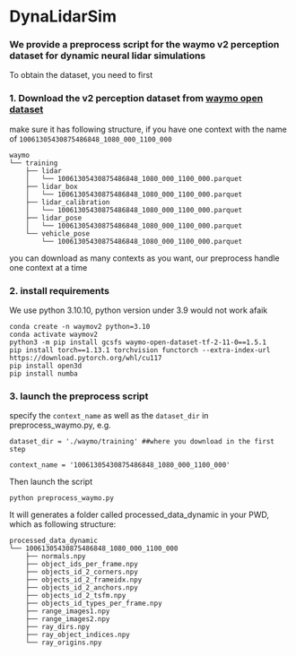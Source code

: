 # DynaLidarSim
### We provide a preprocess script for the waymo v2 perception dataset for dynamic neural lidar simulations
To obtain the dataset, you need to first
### 1. Download the v2 perception dataset from [waymo open dataset](https://waymo.com/intl/en_us/open/download/)
make sure it has following structure, if you have one context with the name of `10061305430875486848_1080_000_1100_000`
```
waymo
└── training
    ├── lidar
    │   └── 10061305430875486848_1080_000_1100_000.parquet
    ├── lidar_box
    │   └── 10061305430875486848_1080_000_1100_000.parquet
    ├── lidar_calibration
    │   └── 10061305430875486848_1080_000_1100_000.parquet
    ├── lidar_pose
    │   └── 10061305430875486848_1080_000_1100_000.parquet
    └── vehicle_pose
        └── 10061305430875486848_1080_000_1100_000.parquet
```
you can download as many contexts as you want, our preprocess handle one context at a time

### 2. install requirements
We use python 3.10.10, python version under 3.9 would not work afaik

```
conda create -n waymov2 python=3.10
conda activate waymov2
python3 -m pip install gcsfs waymo-open-dataset-tf-2-11-0==1.5.1
pip install torch==1.13.1 torchvision functorch --extra-index-url https://download.pytorch.org/whl/cu117
pip install open3d
pip install numba

```

### 3. launch the preprocess script
specify the `context_name`  as well as the `dataset_dir` in preprocess_waymo.py, e.g.
```
dataset_dir = './waymo/training' ##where you download in the first step

context_name = '10061305430875486848_1080_000_1100_000'
```
Then launch the script
```
python preprocess_waymo.py
```
It will generates a folder called processed_data_dynamic in your PWD, which as following structure:
```
processed_data_dynamic
└── 10061305430875486848_1080_000_1100_000
    ├── normals.npy
    ├── object_ids_per_frame.npy
    ├── objects_id_2_corners.npy
    ├── objects_id_2_frameidx.npy
    ├── objects_id_2_anchors.npy
    ├── objects_id_2_tsfm.npy
    ├── objects_id_types_per_frame.npy
    ├── range_images1.npy
    ├── range_images2.npy
    ├── ray_dirs.npy
    ├── ray_object_indices.npy
    └── ray_origins.npy
```

        

